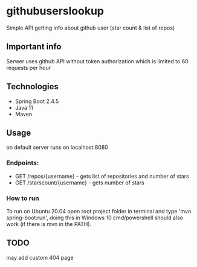 # githubuserslookup

Simple API getting info about github user (star count & list of repos)

## Important info
Serwer uses github API without token authorization which is limited to 60 requests per hour

## Technologies
 * Spring Boot 2.4.5
 * Java 11
 * Maven

## Usage
on default server runs on localhost:8080

### Endpoints:
 * GET /repos/{username} - gets list of repositories and number of stars 
 * GET /starscount/{username} - gets number of stars
### How to run

To run on Ubuntu 20.04 open root project folder in terminal and type 'mvn spring-boot:run', doing this in Windows 10 cmd/powershell should also work (if there is mvn in the PATH).

## TODO
may add custom 404 page
